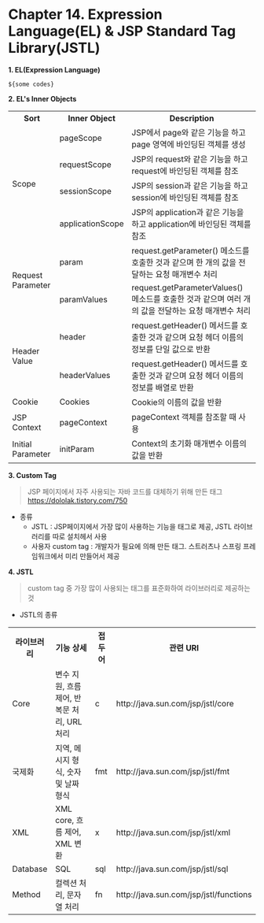 # Chapter 14. Expression Language(EL) & JSP Standard Tag Library(JSTL)

<b>1. EL(Expression Language)</b>
<pre><code>${some codes}</code></pre>

<b>2. EL's Inner Objects</b>
<table>
<tr>
    <th>Sort</th>
    <th>Inner Object</th>
    <th>Description</th>
</tr>
<tr>
    <td rowspan="4">Scope</td>
    <td>pageScope</td>
    <td>JSP에서 page와 같은 기능을 하고 page 영역에 바인딩된 객체를 생성</td>
</tr>
<tr>
    <td>requestScope</td>
    <td>JSP의 request와 같은 기능을 하고 request에 바인딩된 객체를 참조</td>
</tr>
<tr>
    <td>sessionScope</td>
    <td>JSP의 session과 같은 기능을 하고 session에 바인딩된 객체를 참조</td>
</tr>
<tr>
    <td>applicationScope</td>
    <td>JSP의 application과 같은 기능을 하고 application에 바인딩된 객체를 참조</td>
</tr>
<tr>
    <td rowspan="2">Request Parameter</td>
    <td>param</td>
    <td>request.getParameter() 메소드를 호출한 것과 같으며 한 개의 값을 전달하는 요청 매개변수 처리</td>
</tr>
<tr>
    <td>paramValues</td>
    <td>request.getParameterValues() 메소드를 호출한 것과 같으며 여러 개의 값을 전달하는 요청 매개변수 처리</td>
</tr>
<tr>
    <td rowspan="2">Header Value</td>
    <td>header</td>
    <td>request.getHeader() 메서드를 호출한 것과 같으며 요청 헤더 이름의 정보를 단일 값으로 반환</td>
</tr>
<tr>
    <td>headerValues</td>
    <td>request.getHeader() 메서드를 호출한 것과 같으며 요청 헤더 이름의 정보를 배열로 반환</td>
</tr>
<tr>
    <td>Cookie</td>
    <td>Cookies</td>
    <td>Cookie의 이름의 값을 반환</td>
</tr>
<tr>
    <td>JSP Context</td>
    <td>pageContext</td>
    <td>pageContext 객체를 참조할 때 사용</td>
</tr>
<tr>
    <td>Initial Parameter</td>
    <td>initParam</td>
    <td>Context의 초기화 매개변수 이름의 값을 반환</td>
</tr>
</table>

<b>3. Custom Tag</b>
> JSP 페이지에서 자주 사용되는 자바 코드를 대체하기 위해 만든 태그
> https://dololak.tistory.com/750
- 종류
    - JSTL : JSP페이지에서 가장 많이 사용하는 기능을 태그로 제공, JSTL 라이브러리를 따로 설치헤서 사용
    - 사용자 custom tag : 개발자가 필요에 의해 만든 태그. 스트러츠나 스프링 프레임워크에서 미리 만들어서 제공

<b>4. JSTL</b>
> custom tag 중 가장 많이 사용되는 태그를 표준화하여 라이브러리로 제공하는 것
- JSTL의 종류
<table>
    <tr>
        <th>라이브러리</th>
        <th>기능 상세</th>
        <th>접두어</th>
        <th>관련 URI</th>
    </tr>
    <tr>
        <td>Core</td>
        <td>변수 지원, 흐름 제어, 반복문 처리, URL 처리</td>
        <td>c</td>
        <td>http://java.sun.com/jsp/jstl/core</td>
    </tr>
    <tr>
        <td>국제화</td>
        <td>지역, 메시지 형식, 숫자 및 날짜 형식</td>
        <td>fmt</td>
        <td>http://java.sun.com/jsp/jstl/fmt</td>
    </tr>
    <tr>
        <td>XML</td>
        <td>XML core, 흐름 제어, XML 변환</td>
        <td>x</td>
        <td>http://java.sun.com/jsp/jstl/xml</td>
    </tr>
    <tr>
        <td>Database</td>
        <td>SQL</td>
        <td>sql</td>
        <td>http://java.sun.com/jsp/jstl/sql</td>
    </tr>
    <tr>
        <td>Method</td>
        <td>컬렉션 처리, 문자열 처리</td>
        <td>fn</td>
        <td>http://java.sun.com/jsp/jstl/functions</td>
    </tr>
</table>



